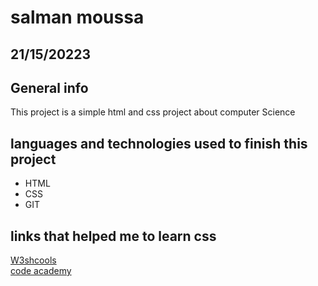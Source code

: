# salman moussa
## 21/15/20223

## General info
This project is a simple html and css project about computer Science



## languages and technologies used to finish this project
* HTML
* CSS
* GIT

	
## links that helped me to learn css
<a href="w3schools.com">W3shcools</a><br>
<a href="codeacademy.com">code academy</a>
